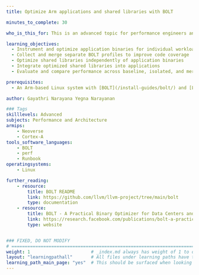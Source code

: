 ```yaml
---
title: Optimize Arm applications and shared libraries with BOLT

minutes_to_complete: 30

who_is_this_for: This is an advanced topic for performance engineers and software developers targeting Arm platforms who want to optimize application binaries and shared libraries using BOLT.

learning_objectives: 
  - Instrument and optimize application binaries for individual workload features using BOLT
  - Collect and merge separate BOLT profiles to improve code coverage
  - Optimize shared libraries independently of application binaries
  - Integrate optimized shared libraries into applications
  - Evaluate and compare performance across baseline, isolated, and merged optimization scenarios

prerequisites:
  - An Arm-based Linux system with [BOLT](/install-guides/bolt/) and [Linux Perf](/install-guides/perf/) installed

author: Gayathri Narayana Yegna Narayanan

### Tags
skilllevels: Advanced
subjects: Performance and Architecture
armips:
    - Neoverse
    - Cortex-A
tools_software_languages:
    - BOLT
    - perf
    - Runbook
operatingsystems:
    - Linux

further_reading:
    - resource:
        title: BOLT README
        link: https://github.com/llvm/llvm-project/tree/main/bolt
        type: documentation
    - resource:
        title: BOLT - A Practical Binary Optimizer for Data Centers and Beyond
        link: https://research.facebook.com/publications/bolt-a-practical-binary-optimizer-for-data-centers-and-beyond/
        type: website


### FIXED, DO NOT MODIFY
# ================================================================================
weight: 1                       # _index.md always has weight of 1 to order correctly
layout: "learningpathall"       # All files under learning paths have this same wrapper
learning_path_main_page: "yes"  # This should be surfaced when looking for related content. Only set for _index.md of learning path content.
---
```


